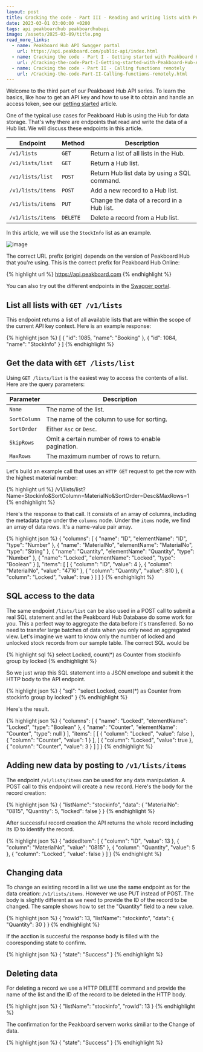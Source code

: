 ```yaml
---
layout: post
title: Cracking the code - Part III - Reading and writing lists with Peakboard Hub API
date: 2023-03-01 03:00:00 +0200
tags: api peakboardhub peakboardhubapi
image: /assets/2025-03-09/title.png
read_more_links:
  - name: Peakboard Hub API Swagger portal
    url: https://api.peakboard.com/public-api/index.html
  - name: Cracking the code - Part I - Getting started with Peakboard Hub API
    url: /Cracking-the-code-Part-I-Getting-started-with-Peakboard-Hub-API.html
  - name: Cracking the code - Part II - Calling functions remotely
    url: /Cracking-the-code-Part-II-Calling-functions-remotely.html
---
```


Welcome to the third part of our Peakboard Hub API series. To learn the basics, like how to get an API key and how to use it to obtain and handle an access token, see our [getting started](/Cracking-the-code-Part-I-Getting-started-with-Peakboard-Hub-API.html) article.

One of the typical use cases for Peakboard Hub is using the Hub for data storage. That's why there are endpoints that read and write the data of a Hub list. We will discuss these endpoints in this article.

| Endpoint          | Method   | Description                                  |
| ----------------- | -------- | -------------------------------------------- |
| `/v1/lists`       | `GET`    | Return a list of all lists in the Hub.       |
| `/v1/lists/list`  | `GET`    | Return a Hub list.                           |
| `/v1/lists/list`  | `POST`   | Return Hub list data by using a SQL command. |
| `/v1/lists/items` | `POST`   | Add a new record to a Hub list.              |
| `/v1/lists/items` | `PUT`    | Change the data of a record in a Hub list.   |
| `/v1/lists/items` | `DELETE` | Delete a record from a Hub list.             |

In this article, we will use the `StockInfo` list as an example.

![image](/assets/2025-03-09/010.png)

The correct URL prefix (origin) depends on the version of Peakboard Hub that you're using. This is the correct prefix for Peakboard Hub Online:

{% highlight url %}
https://api.peakboard.com
{% endhighlight %}

You can also try out the different endpoints in the [Swagger portal](https://api.peakboard.com/public-api/index.html).

## List all lists with `GET /v1/lists`

This endpoint returns a list of all available lists that are within the scope of the current API key context. Here is an example response:

{% highlight json %}
[
{
"id": 1085,
"name": "Booking"
},
{
"id": 1084,
"name": "StockInfo"
}
]
{% endhighlight %}

## Get the data with `GET /lists/list`

Using `GET /lists/list` is the easiest way to access the contents of a list. Here are the query parameters:

| Parameter    | Description                                         |
| ------------ | --------------------------------------------------- |
| `Name`       | The name of the list.                               |
| `SortColumn` | The name of the column to use for sorting.          |
| `SortOrder`  | Either `Asc` or `Desc`.                             |
| `SkipRows`   | Omit a certain number of rows to enable pagination. |
| `MaxRows`    | The maximum number of rows to return.               |

Let's build an example call that uses an `HTTP GET` request to get the row with the highest material number:

{% highlight url %}
/v1/lists/list?Name=Stockinfo&SortColumn=MaterialNo&SortOrder=Desc&MaxRows=1
{% endhighlight %}

Here's the response to that call. It consists of an array of columns, including the metadata type under the `columns` node. Under the `items` node, we find an array of data rows. It's a name-value pair array.

{% highlight json %}
{
"columns": [
{
"name": "ID",
"elementName": "ID",
"type": "Number"
},
{
"name": "MaterialNo",
"elementName": "MaterialNo",
"type": "String"
},
{
"name": "Quantity",
"elementName": "Quantity",
"type": "Number"
},
{
"name": "Locked",
"elementName": "Locked",
"type": "Boolean"
}
],
"items": [
[
{
"column": "ID",
"value": 4
},
{
"column": "MaterialNo",
"value": "4716"
},
{
"column": "Quantity",
"value": 810
},
{
"column": "Locked",
"value": true
}
]
]
}
{% endhighlight %}

## SQL access to the data

The same endpoint `/lists/list` can be also used in a POST call to submit a real SQL statement and let the Peakboard Hub Database do some work for you. This a perfect way to aggregate the data before it's transferred. So no need to transfer large batches of data when you only need an aggregated view. Let's imagine we want to know only the number of locked and unlocked stock records from our sample table. The correct SQL would be

{% highlight sql %}
select Locked, count(\*) as Counter from stockinfo group by locked
{% endhighlight %}

So we just wrap this SQL statement into a JSON envelope and submit it the HTTP body to the API endpoint.

{% highlight json %}
{
"sql": "select Locked, count(\*) as Counter from stockinfo group by locked"
}
{% endhighlight %}

Here's the result.

{% highlight json %}
{
"columns": [
{
"name": "Locked",
"elementName": "Locked",
"type": "Boolean"
},
{
"name": "Counter",
"elementName": "Counter",
"type": null
}
],
"items": [
[
{
"column": "Locked",
"value": false
},
{
"column": "Counter",
"value": 1
}
],
[
{
"column": "Locked",
"value": true
},
{
"column": "Counter",
"value": 3
}
]
]
}
{% endhighlight %}

## Adding new data by posting to `/v1/lists/items`

The endpoint `/v1/lists/items` can be used for any data manipulation. A POST call to this endpoint will create a new record.
Here's the body for the record creation:

{% highlight json %}
{
"listName": "stockinfo",
"data": {
"MaterialNo": "0815",
"Quantity": 5,
"locked": false
}
}
{% endhighlight %}

After successful record creation the API returns the whole record including its ID to identify the record.

{% highlight json %}
{
"addedItem": [
{
"column": "ID",
"value": 13
},
{
"column": "MaterialNo",
"value": "0815"
},
{
"column": "Quantity",
"value": 5
},
{
"column": "Locked",
"value": false
}
]
}
{% endhighlight %}

## Changing data

To change an existing record in a list we use the same endpoint as for the data creation: `/v1/lists/items`. However we use PUT instead of POST. The body is slightly different as we need to provide the ID of the record to be changed. The sample shows how to set the "Quantity" field to a new value.

{% highlight json %}
{
"rowId": 13,
"listName": "stockinfo",
"data": {
"Quantity": 30
}
}
{% endhighlight %}

If the acction is succesful the response body is filled with the cooresponding state to confirm.

{% highlight json %}
{
"state": "Success"
}
{% endhighlight %}

## Deleting data

For deleting a record we use a HTTP DELETE command and provide the name of the list and the ID of the record to be deleted in the HTTP body.

{% highlight json %}
{
"listName": "stockinfo",
"rowId": 13
}
{% endhighlight %}

The confirmation for the Peakboard servern works similiar to the Change of data.

{% highlight json %}
{
"state": "Success"
}
{% endhighlight %}

